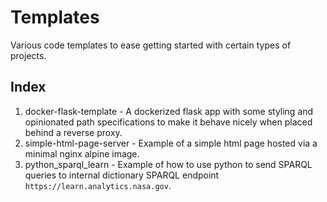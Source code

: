 # Templates

Various code templates to ease getting started with certain types of projects.

## Index

1. docker-flask-template - A dockerized flask app with some styling and opinionated path specifications to make it behave nicely when placed behind a reverse proxy.   
2. simple-html-page-server - Example of a simple html page hosted via a minimal nginx alpine image.   
3. python_sparql_learn - Example of how to use python to send SPARQL queries to internal dictionary SPARQL endpoint `https://learn.analytics.nasa.gov`.
